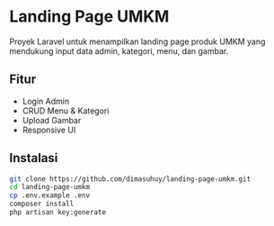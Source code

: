 # Landing Page UMKM

Proyek Laravel untuk menampilkan landing page produk UMKM yang mendukung input data admin, kategori, menu, dan gambar.

## Fitur
- Login Admin
- CRUD Menu & Kategori
- Upload Gambar
- Responsive UI

## Instalasi
```bash
git clone https://github.com/dimasuhuy/landing-page-umkm.git
cd landing-page-umkm
cp .env.example .env
composer install
php artisan key:generate
